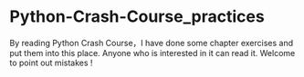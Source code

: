 # Python-Crash-Course_practices
By reading Python Crash Course，I have done some chapter exercises and put them into this place. Anyone who is interested in it can read it. Welcome to point out mistakes !
